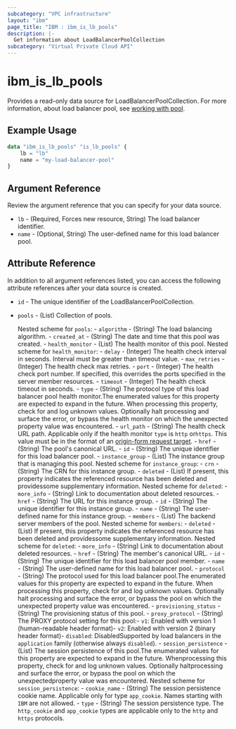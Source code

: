 ```yaml
---
subcategory: "VPC infrastructure"
layout: "ibm"
page_title: "IBM : ibm_is_lb_pools"
description: |-
  Get information about LoadBalancerPoolCollection
subcategory: "Virtual Private Cloud API"
---
```


# ibm_is_lb_pools

Provides a read-only data source for LoadBalancerPoolCollection. For more information, about load balancer pool, see [working with pool](https://cloud.ibm.com/docs/vpc?topic=vpc-nlb-pools).

## Example Usage

```terraform
data "ibm_is_lb_pools" "is_lb_pools" {
	lb = "lb"
	name = "my-load-balancer-pool"
}
```

## Argument Reference

Review the argument reference that you can specify for your data source.

- `lb` - (Required, Forces new resource, String) The load balancer identifier.
- `name` - (Optional, String) The user-defined name for this load balancer pool.

## Attribute Reference

In addition to all argument references listed, you can access the following attribute references after your data source is created.

- `id` - The unique identifier of the LoadBalancerPoolCollection.
- `pools` - (List) Collection of pools.

	Nested scheme for `pools`:
    	- `algorithm` - (String) The load balancing algorithm.
    	- `created_at` - (String) The date and time that this pool was created.
    	- `health_monitor` - (List) The health monitor of this pool.
			Nested scheme for `health_monitor`:
			- `delay` - (Integer) The health check interval in seconds. Interval must be greater than timeout value.
    		- `max_retries` - (Integer) The health check max retries.
    		- `port` - (Integer) The health check port number. If specified, this overrides the ports specified in the server member resources.
    		- `timeout` - (Integer) The health check timeout in seconds.
    		- `type` - (String) The protocol type of this load balancer pool health monitor.The enumerated values for this property are expected to expand in the future. When processing this property, check for and log unknown values. Optionally halt processing and surface the error, or bypass the health monitor on which the unexpected property value was encountered.
    		- `url_path` - (String) The health check URL path. Applicable only if the health monitor `type` is `http` or`https`. This value must be in the format of an [origin-form request target](https://tools.ietf.org/html/rfc7230#section-5.3.1).
    	- `href` - (String) The pool's canonical URL.
    	- `id` - (String) The unique identifier for this load balancer pool.
    	- `instance_group` - (List) The instance group that is managing this pool.
			Nested scheme for `instance_group`:
        		- `crn` - (String) The CRN for this instance group.
        		- `deleted` - (List) If present, this property indicates the referenced resource has been deleted and providessome supplementary information.
					Nested scheme for `deleted`:
        			- `more_info` - (String) Link to documentation about deleted resources.
            		- `href` - (String) The URL for this instance group.
            		- `id` - (String) The unique identifier for this instance group.
            		- `name` - (String) The user-defined name for this instance group.
    	- `members` - (List) The backend server members of the pool.
			Nested scheme for `members`:
				- `deleted` - (List) If present, this property indicates the referenced resource has been deleted and providessome supplementary information.
				Nested scheme for `deleted`:
        			- `more_info` - (String) Link to documentation about deleted resources.
            		- `href` - (String) The member's canonical URL.
            		- `id` - (String) The unique identifier for this load balancer pool member.
    	- `name` - (String) The user-defined name for this load balancer pool.
    	- `protocol` - (String) The protocol used for this load balancer pool.The enumerated values for this property are expected to expand in the future. When processing this property, check for and log unknown values. Optionally halt processing and surface the error, or bypass the pool on which the unexpected property value was encountered.
    	- `provisioning_status` - (String) The provisioning status of this pool.
    	- `proxy_protocol` - (String) The PROXY protocol setting for this pool:- `v1`: Enabled with version 1 (human-readable header format)- `v2`: Enabled with version 2 (binary header format)- `disabled`: DisabledSupported by load balancers in the `application` family (otherwise always `disabled`).
    	- `session_persistence` - (List) The session persistence of this pool.The enumerated values for this property are expected to expand in the future. Whenprocessing this property, check for and log unknown values. Optionally haltprocessing and surface the error, or bypass the pool on which the unexpectedproperty value was encountered.
			Nested scheme for `session_persistence`:
        		- `cookie_name` - (String) The session persistence cookie name. Applicable only for type `app_cookie`. Names starting with `IBM` are not allowed.
        		- `type` - (String) The session persistence type. The `http_cookie` and `app_cookie` types are applicable only to the `http` and `https` protocols.
